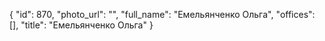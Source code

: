 {
    "id": 870,
    "photo_url": "",
    "full_name": "Емельянченко Ольга",
    "offices": [],
    "title": "Емельянченко Ольга"
}